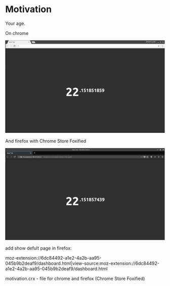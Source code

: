 Motivation
========

Your age.

On chrome

![](chrome_motivation_lysak.png)

And firefox with Chrome Store Foxified

![](firefox_motivation_lysak.png)


add show defult page in firefox:

moz-extension://6dc84492-a1e2-4a2b-aa95-045b9b2deaf9/dashboard.html|view-source:moz-extension://6dc84492-a1e2-4a2b-aa95-045b9b2deaf9/dashboard.html

motivation.crx - file for chrome and firefox (Chrome Store Foxified)
